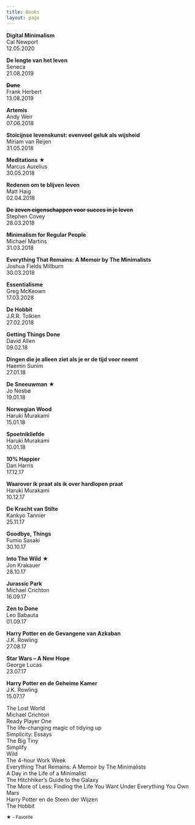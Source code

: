 ```yaml
---
title: Books
layout: page
---
```


**Digital Minimalism**  
Cal Newport  
12.05.2020

**De lengte van het leven**  
Seneca  
21.08.2019

**<del>Dune</del>**  
Frank Herbert  
13.08.2019

**Artemis**  
Andy Weir  
07.06.2018

**Stoïcijnse levenskunst: evenveel geluk als wijsheid**  
Miriam van Reijen  
31.05.2018

**Meditations** ★  
Marcus Aurelius  
30.05.2018

**Redenen om te blijven leven**  
Matt Haig  
02.04.2018

**<del datetime="2018-03-28T09:46:07+00:00">De zeven eigenschappen voor succes in je leven</del>**  
Stephen Covey  
28.03.2018

**Minimalism for Regular People**  
Michael Martins  
31.03.2018

**Everything That Remains: A Memoir by The Minimalists**  
Joshua Fields Millburn  
30.03.2018

**Essentialisme**  
Greg McKeown  
17.03.2028

**De Hobbit**  
J.R.R. Tolkien  
27.02.2018

**Getting Things Done**  
David Allen  
09.02.18

**Dingen die je alleen ziet als je er de tijd voor neemt**  
Haemin Sunim  
27.01.18

**De Sneeuwman** ★  
Jo Nesbø  
19.01.18

**Norwegian Wood**  
Haruki Murakami  
15.01.18

**Spoetnikliefde**  
Haruki Murakami  
10.01.18

**10% Happier**  
Dan Harris  
17.12.17

**Waarover ik praat als ik over hardlopen praat**  
Haruki Murakami  
10.12.17

**De Kracht van Stilte**  
Kankyo Tannier  
25.11.17

**Goodbye, Things**  
Fumio Sasaki  
30.10.17

**Into The Wild** ★  
Jon Krakauer  
28.10.17

**Jurassic Park**  
Michael Crichton  
16.09.17

**Zen to Done**  
Leo Babauta  
01.09.17

**Harry Potter en de Gevangene van Azkaban**  
J.K. Rowling  
27.08.17

**Star Wars – A New Hope**  
George Lucas  
23.07.17

**Harry Potter en de Geheime Kamer**  
J.K. Rowling  
15.07.17

The Lost World  
Michael Crichton  
Ready Player One  
The life-changing magic of tidying up  
Simplicity: Essays  
The Big Tiny  
Simplify  
Wild  
The 4-hour Work Week  
Everything That Remains: A Memoir by The Minimalists  
A Day in the Life of a Minimalist  
The Hitchhiker’s Guide to the Galaxy  
The More of Less: Finding the Life You Want Under Everything You Own  
Mars  
Harry Potter en de Steen der Wijzen  
The Hobbit  

<small>★ – Favorite</small>

